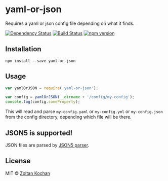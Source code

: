 # yaml-or-json

Requires a yaml or json config file depending on what it finds.

[![Dependency Status](https://david-dm.org/zkochan/yaml-or-json/status.svg?style=flat)](https://david-dm.org/zkochan/yaml-or-json)
[![Build Status](http://img.shields.io/travis/zkochan/yaml-or-json.svg?style=flat)](https://travis-ci.org/zkochan/yaml-or-json)
[![npm version](https://badge.fury.io/js/yaml-or-json.svg)](http://badge.fury.io/js/yaml-or-json)


## Installation

```
npm install --save yaml-or-json
```


## Usage

```js
var yamlOrJSON = require('yaml-or-json');

var config = yamlOrJSON(__dirname + '/config/my-config');
console.log(config.someProperty);
```

This will read and parse `my-config.yaml` or `my-config.yml` or `my-config.json` from the config
directory, depending which file will be there.


## JSON5 is supported!

JSON files are parsed by [JSON5 parser](https://www.npmjs.com/package/json5).


## License

MIT © [Zoltan Kochan](https://www.kochan.io)
